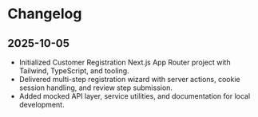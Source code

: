 # Changelog

## 2025-10-05
- Initialized Customer Registration Next.js App Router project with Tailwind, TypeScript, and tooling.
- Delivered multi-step registration wizard with server actions, cookie session handling, and review step submission.
- Added mocked API layer, service utilities, and documentation for local development.
